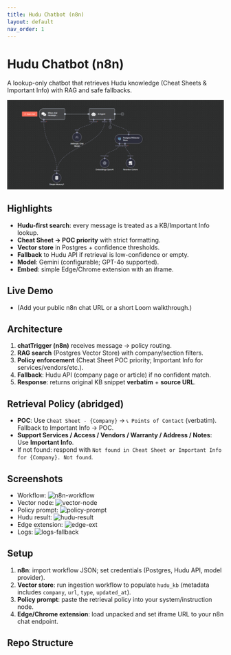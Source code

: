 ```yaml
---
title: Hudu Chatbot (n8n)
layout: default
nav_order: 1
---
```



# Hudu Chatbot (n8n)


A lookup-only chatbot that retrieves Hudu knowledge (Cheat Sheets & Important Info) with RAG and safe fallbacks.


![n8n workflow](images/n8n.png)


## Highlights
- **Hudu-first search**: every message is treated as a KB/Important Info lookup.
- **Cheat Sheet → POC priority** with strict formatting.
- **Vector store** in Postgres + confidence thresholds.
- **Fallback** to Hudu API if retrieval is low-confidence or empty.
- **Model**: Gemini (configurable; GPT-4o supported).
- **Embed**: simple Edge/Chrome extension with an iframe.


## Live Demo
- (Add your public n8n chat URL or a short Loom walkthrough.)


## Architecture
1. **chatTrigger (n8n)** receives message → policy routing.
2. **RAG search** (Postgres Vector Store) with company/section filters.
3. **Policy enforcement** (Cheat Sheet POC priority; Important Info for services/vendors/etc.).
4. **Fallback**: Hudu API (company page or article) if no confident match.
5. **Response**: returns original KB snippet **verbatim** + **source URL**.


## Retrieval Policy (abridged)
- **POC**: Use `Cheat Sheet - {Company}` → `📞 Points of Contact` (verbatim). Fallback to Important Info → POC.
- **Support Services / Access / Vendors / Warranty / Address / Notes**: Use **Important Info**.
- If not found: respond with `Not found in Cheat Sheet or Important Info for {Company}. Not found`.


## Screenshots
- Workflow: ![n8n-workflow](assets/img/n8n-workflow.png)
- Vector node: ![vector-node](assets/img/vector-node.png)
- Policy prompt: ![policy-prompt](assets/img/policy-prompt.png)
- Hudu result: ![hudu-result](assets/img/hudu-result.png)
- Edge extension: ![edge-ext](assets/img/edge-extension.png)
- Logs: ![logs-fallback](assets/img/logs-fallback.png)


## Setup
1. **n8n**: import workflow JSON; set credentials (Postgres, Hudu API, model provider).
2. **Vector store**: run ingestion workflow to populate `hudu_kb` (metadata includes `company`, `url`, `type`, `updated_at`).
3. **Policy prompt**: paste the retrieval policy into your system/instruction node.
4. **Edge/Chrome extension**: load unpacked and set iframe URL to your n8n chat endpoint.


## Repo Structure
